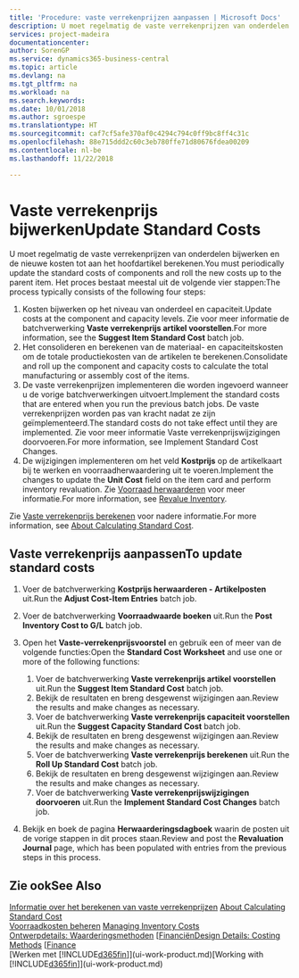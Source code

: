 ```yaml
---
title: 'Procedure: vaste verrekenprijzen aanpassen | Microsoft Docs'
description: U moet regelmatig de vaste verrekenprijzen van onderdelen bijwerken en de nieuwe kosten tot aan het hoofdartikel berekenen.
services: project-madeira
documentationcenter: 
author: SorenGP
ms.service: dynamics365-business-central
ms.topic: article
ms.devlang: na
ms.tgt_pltfrm: na
ms.workload: na
ms.search.keywords: 
ms.date: 10/01/2018
ms.author: sgroespe
ms.translationtype: HT
ms.sourcegitcommit: caf7cf5afe370af0c4294c794c0ff9bc8ff4c31c
ms.openlocfilehash: 88e715ddd2c60c3eb780ffe71d80676fdea00209
ms.contentlocale: nl-be
ms.lasthandoff: 11/22/2018

---
```

# <a name="update-standard-costs"></a><span data-ttu-id="e985f-103">Vaste verrekenprijs bijwerken</span><span class="sxs-lookup"><span data-stu-id="e985f-103">Update Standard Costs</span></span>
<span data-ttu-id="e985f-104">U moet regelmatig de vaste verrekenprijzen van onderdelen bijwerken en de nieuwe kosten tot aan het hoofdartikel berekenen.</span><span class="sxs-lookup"><span data-stu-id="e985f-104">You must periodically update the standard costs of components and roll the new costs up to the parent item.</span></span> <span data-ttu-id="e985f-105">Het proces bestaat meestal uit de volgende vier stappen:</span><span class="sxs-lookup"><span data-stu-id="e985f-105">The process typically consists of the following four steps:</span></span>  

1.  <span data-ttu-id="e985f-106">Kosten bijwerken op het niveau van onderdeel en capaciteit.</span><span class="sxs-lookup"><span data-stu-id="e985f-106">Update costs at the component and capacity levels.</span></span> <span data-ttu-id="e985f-107">Zie voor meer informatie de batchverwerking **Vaste verrekenprijs artikel voorstellen**.</span><span class="sxs-lookup"><span data-stu-id="e985f-107">For more information, see the **Suggest Item Standard Cost** batch job.</span></span>  
2.  <span data-ttu-id="e985f-108">Het consolideren en berekenen van de materiaal- en capaciteitskosten om de totale productiekosten van de artikelen te berekenen.</span><span class="sxs-lookup"><span data-stu-id="e985f-108">Consolidate and roll up the component and capacity costs to calculate the total manufacturing or assembly cost of the items.</span></span>  
3.  <span data-ttu-id="e985f-109">De vaste verrekenprijzen implementeren die worden ingevoerd wanneer u de vorige batchverwerkingen uitvoert.</span><span class="sxs-lookup"><span data-stu-id="e985f-109">Implement the standard costs that are entered when you run the previous batch jobs.</span></span> <span data-ttu-id="e985f-110">De vaste verrekenprijzen worden pas van kracht nadat ze zijn geïmplementeerd.</span><span class="sxs-lookup"><span data-stu-id="e985f-110">The standard costs do not take effect until they are implemented.</span></span> <span data-ttu-id="e985f-111">Zie voor meer informatie Vaste verrekenprijswijzigingen doorvoeren.</span><span class="sxs-lookup"><span data-stu-id="e985f-111">For more information, see Implement Standard Cost Changes.</span></span>  
4.  <span data-ttu-id="e985f-112">De wijzigingen implementeren om het veld **Kostprijs** op de artikelkaart bij te werken en voorraadherwaardering uit te voeren.</span><span class="sxs-lookup"><span data-stu-id="e985f-112">Implement the changes to update the **Unit Cost** field on the item card and perform inventory revaluation.</span></span> <span data-ttu-id="e985f-113">Zie [Voorraad herwaarderen](inventory-how-revalue-inventory.md) voor meer informatie.</span><span class="sxs-lookup"><span data-stu-id="e985f-113">For more information, see [Revalue Inventory](inventory-how-revalue-inventory.md).</span></span>  

<span data-ttu-id="e985f-114">Zie [Vaste verrekenprijs berekenen](finance-about-calculating-standard-cost.md) voor nadere informatie.</span><span class="sxs-lookup"><span data-stu-id="e985f-114">For more information, see [About Calculating Standard Cost](finance-about-calculating-standard-cost.md).</span></span>  
## <a name="to-update-standard-costs"></a><span data-ttu-id="e985f-115">Vaste verrekenprijs aanpassen</span><span class="sxs-lookup"><span data-stu-id="e985f-115">To update standard costs</span></span>  
1.  <span data-ttu-id="e985f-116">Voer de batchverwerking **Kostprijs herwaarderen - Artikelposten** uit.</span><span class="sxs-lookup"><span data-stu-id="e985f-116">Run the **Adjust Cost-Item Entries** batch job.</span></span>  
2.  <span data-ttu-id="e985f-117">Voer de batchverwerking **Voorraadwaarde boeken** uit.</span><span class="sxs-lookup"><span data-stu-id="e985f-117">Run the **Post Inventory Cost to G/L** batch job.</span></span>  
3.  <span data-ttu-id="e985f-118">Open het **Vaste-verrekenprijsvoorstel** en gebruik een of meer van de volgende functies:</span><span class="sxs-lookup"><span data-stu-id="e985f-118">Open the **Standard Cost Worksheet** and use one or more of the following functions:</span></span>  

    1.  <span data-ttu-id="e985f-119">Voer de batchverwerking **Vaste verrekenprijs artikel voorstellen** uit.</span><span class="sxs-lookup"><span data-stu-id="e985f-119">Run the **Suggest Item Standard Cost** batch job.</span></span>  
    2.  <span data-ttu-id="e985f-120">Bekijk de resultaten en breng desgewenst wijzigingen aan.</span><span class="sxs-lookup"><span data-stu-id="e985f-120">Review the results and make changes as necessary.</span></span>  
    3.  <span data-ttu-id="e985f-121">Voer de batchverwerking **Vaste verrekenprijs capaciteit voorstellen** uit.</span><span class="sxs-lookup"><span data-stu-id="e985f-121">Run the **Suggest Capacity Standard Cost** batch job.</span></span>  
    4.  <span data-ttu-id="e985f-122">Bekijk de resultaten en breng desgewenst wijzigingen aan.</span><span class="sxs-lookup"><span data-stu-id="e985f-122">Review the results and make changes as necessary.</span></span>
    5. <span data-ttu-id="e985f-123">Voer de batchverwerking **Vaste verrekenprijs berekenen** uit.</span><span class="sxs-lookup"><span data-stu-id="e985f-123">Run the **Roll Up Standard Cost** batch job.</span></span>
    6.  <span data-ttu-id="e985f-124">Bekijk de resultaten en breng desgewenst wijzigingen aan.</span><span class="sxs-lookup"><span data-stu-id="e985f-124">Review the results and make changes as necessary.</span></span>
    7.  <span data-ttu-id="e985f-125">Voer de batchverwerking **Vaste verrekenprijswijzigingen doorvoeren** uit.</span><span class="sxs-lookup"><span data-stu-id="e985f-125">Run the **Implement Standard Cost Changes** batch job.</span></span>  
4.  <span data-ttu-id="e985f-126">Bekijk en boek de pagina **Herwaarderingsdagboek** waarin de posten uit de vorige stappen in dit proces staan.</span><span class="sxs-lookup"><span data-stu-id="e985f-126">Review and post the **Revaluation Journal** page, which has been populated with entries from the previous steps in this process.</span></span>  

## <a name="see-also"></a><span data-ttu-id="e985f-127">Zie ook</span><span class="sxs-lookup"><span data-stu-id="e985f-127">See Also</span></span>  
 <span data-ttu-id="e985f-128">[Informatie over het berekenen van vaste verrekenprijzen](finance-about-calculating-standard-cost.md) </span><span class="sxs-lookup"><span data-stu-id="e985f-128">[About Calculating Standard Cost](finance-about-calculating-standard-cost.md) </span></span>  
 <span data-ttu-id="e985f-129">[Voorraadkosten beheren](finance-manage-inventory-costs.md) </span><span class="sxs-lookup"><span data-stu-id="e985f-129">[Managing Inventory Costs](finance-manage-inventory-costs.md) </span></span>  
 <span data-ttu-id="e985f-130">[Ontwerpdetails: Waarderingsmethoden](design-details-costing-methods.md) [[Financiën](finance.md)</span><span class="sxs-lookup"><span data-stu-id="e985f-130">[Design Details: Costing Methods](design-details-costing-methods.md) [[Finance](finance.md)</span></span>  
 <span data-ttu-id="e985f-131">[Werken met [!INCLUDE[d365fin](includes/d365fin_md.md)]](ui-work-product.md)</span><span class="sxs-lookup"><span data-stu-id="e985f-131">[Working with [!INCLUDE[d365fin](includes/d365fin_md.md)]](ui-work-product.md)</span></span>  

